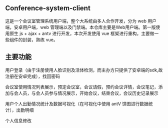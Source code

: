 ## Conference-system-client
这是一个会议室管理系统用户端，整个大系统由多人合作开发，分为 web 用户端，安卓用户端，web 管理端以及门禁端。本仓库主要是Web用户端。第一版使用原生 js + ajax + antv 进行开发，本次开发使用 vue 框架进行重构，主要做一些组件的封装，熟练 vue。
## 主要功能
用户登录（由于注册使用人脸识别及活体检测，而主办方只提供了安卓端的sdk,故注册在安卓完成），找回密码

会议室使用情况列表展示，预定会议室，会议请假，预约会议详情，会议笔记，添加与会人员，与会人员参与情况展示，开始会议，结束会议，会议历史记录展示

用户个人出勤情况统计及数据可视化（在可视化中使用 antV 饼图进行数据统计），出勤明细

个人信息修改


